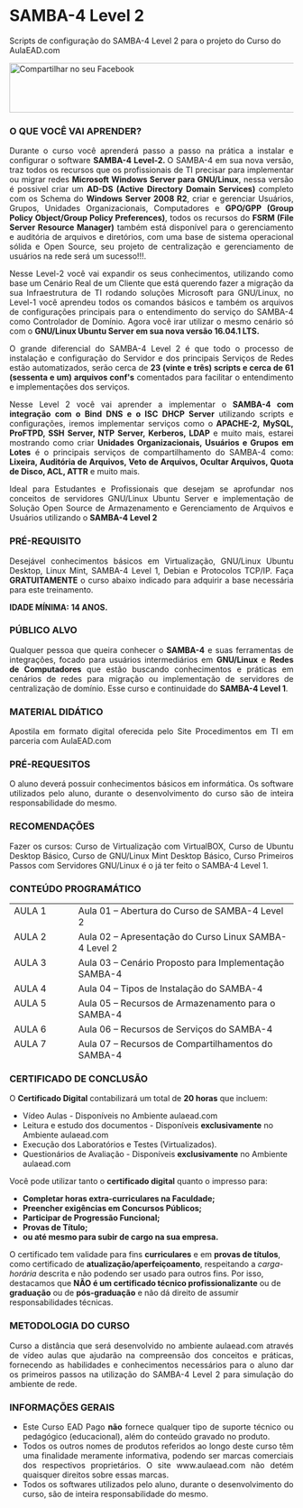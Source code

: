 # SAMBA-4 Level 2
Scripts de configuração do SAMBA-4 Level 2 para o projeto do Curso do AulaEAD.com

<a href="http://www.facebook.com/share.php?u=http://aulaead.com/course/curso-linux-samba-4-level-2/" target="_blank"><img class="aligncenter" src="http://aulaead.com/wp-content/uploads/2016/01/botao-compartilhar-facebook.png" alt="Compartilhar no seu Facebook" width="550" height="88" /></a>

<h3 class="widget-title">O QUE VOCÊ VAI APRENDER?</h3>
<div class="textwidget" align="justify">
<p style="text-align: justify;">Durante o curso você aprenderá passo a passo na prática a instalar e configurar o software <strong>SAMBA-4 Level-2. </strong>O SAMBA-4 em sua nova versão, traz todos os recursos que os profissionais de TI precisar para implementar ou migrar redes <strong>Microsoft Windows Server para GNU/Linux</strong>, nessa versão é possivel criar um <strong>AD-DS (Active Directory Domain Services)</strong> completo com os Schema do <strong>Windows Server 2008 R2</strong>, criar e gerenciar Usuários, Grupos, Unidades Organizacionais, Computadores e <strong>GPO/GPP (Group Policy Object/Group Policy Preferences)</strong>, todos os recursos do <strong>FSRM (File Server Resource Manager)</strong> também está disponível para o gerenciamento e auditória de arquivos e diretórios, com uma base de sistema operacional sólida e Open Source, seu projeto de centralização e gerenciamento de usuários na rede será um sucesso!!!.</p>
<p style="text-align: justify;">Nesse Level-2 você vai expandir os seus conhecimentos, utilizando como base um Cenário Real de um Cliente que está querendo fazer a migração da sua Infraestrutura de TI rodando soluções Microsoft para GNU/Linux, no Level-1 você aprendeu todos os comandos básicos e também os arquivos de configurações principais para o entendimento do serviço do SAMBA-4 como Controlador de Domínio. Agora você irar utilizar o mesmo cenário só com o <strong>GNU/Linux Ubuntu Server em sua nova versão 16.04.1 LTS.</strong></p>
<p style="text-align: justify;">O grande diferencial do SAMBA-4 Level 2 é que todo o processo de instalação e configuração do Servidor e dos principais Serviços de Redes estão automatizados, serão cerca de <strong>23 (vinte e três) scripts e cerca de 61 (sessenta e um) arquivos conf's</strong> comentados para facilitar o entendimento e implementações dos serviços.</p>
<p style="text-align: justify;">Nesse Level 2 você vai aprender a implementar o <strong>SAMBA-4 com integração com o Bind DNS e o ISC DHCP Server</strong> utilizando scripts e configurações, iremos implementar serviços como o<strong> APACHE-2, MySQL, ProFTPD, SSH Server, NTP Server, Kerberos, LDAP</strong> e muito mais, estarei mostrando como criar <strong>Unidades Organizacionais, Usuários e Grupos em Lotes</strong> é o principais serviços de compartilhamento do SAMBA-4 como: <strong>Lixeira, Auditória de Arquivos, Veto de Arquivos, Ocultar Arquivos, Quota de Disco, ACL, ATTR</strong> e muito mais.</p>
<p style="text-align: justify;">Ideal para Estudantes e Profissionais que desejam se aprofundar nos conceitos de servidores GNU/Linux Ubuntu Server e implementação de Solução Open Source de Armazenamento e Gerenciamento de Arquivos e Usuários utilizando o <strong>SAMBA-4 Level 2</strong></p>

<h3 class="widget-title">PRÉ-REQUISITO</h3>
<p style="text-align: justify;">Desejável conhecimentos básicos em Virtualização, GNU/Linux Ubuntu Desktop, Linux Mint, SAMBA-4 Level 1, Debian e Protocolos TCP/IP. Faça <strong>GRATUITAMENTE</strong> o curso abaixo indicado para adquirir a base necessária para este treinamento.</p>

<strong>IDADE MÍNIMA:</strong> <strong>14 ANOS.</strong></p>

<h3 class="widget-title">PÚBLICO ALVO</h3>
<p style="text-align: justify;">Qualquer pessoa que queira conhecer o <strong>SAMBA-4</strong> e suas ferramentas de integrações, focado para usuários intermediários em <strong>GNU/Linux</strong> e <strong>Redes de Computadores</strong> que estão buscando conhecimentos e práticas em cenários de redes para migração ou implementação de servidores de centralização de domínio. Esse curso e continuidade do <strong>SAMBA-4 Level 1</strong>.</p>

<h3 class="widget-title">MATERIAL DIDÁTICO</h3>
<p style="text-align: justify;">Apostila em formato digital oferecida pelo Site Procedimentos em TI em parceria com AulaEAD.com</p>

<h3 class="widget-title">PRÉ-REQUESITOS</h3>
<p style="text-align: justify;">O aluno deverá possuir conhecimentos básicos em informática. Os software utilizados pelo aluno, durante o desenvolvimento do curso são de inteira responsabilidade do mesmo.</p>

<h3 class="widget-title">RECOMENDAÇÕES</h3>
<p style="text-align: justify;">Fazer os cursos: Curso de Virtualização com VirtualBOX, Curso de Ubuntu Desktop Básico, Curso de GNU/Linux Mint Desktop Básico, Curso Primeiros Passos com Servidores GNU/Linux é o já ter feito o SAMBA-4 Level 1.</p>

<h3 class="widget-title">CONTEÚDO PROGRAMÁTICO</h3>
<table style="height: 278px;" border="0" width="1194" cellspacing="0" cellpadding="0">
<tbody>
<tr>
<td style="text-align: left;" valign="top" width="163">AULA 1</td>
<td style="text-align: left;" valign="top" width="640">Aula 01 – Abertura do Curso de SAMBA-4 Level 2</td>
</tr>
<tr>
<td style="text-align: left;" valign="top" width="163">AULA 2</td>
<td style="text-align: left;" valign="top" width="640">Aula 02 – Apresentação do Curso Linux SAMBA-4 Level 2</td>
</tr>
<tr>
<td style="text-align: left;" valign="top" width="163">AULA 3</td>
<td style="text-align: left;" valign="top" width="640">Aula 03 – Cenário Proposto para Implementação SAMBA-4</td>
</tr>
<tr>
<td style="text-align: left;" valign="top" width="163">AULA 4</td>
<td style="text-align: left;" valign="top" width="640">Aula 04 – Tipos de Instalação do SAMBA-4</td>
</tr>
<tr>
<td style="text-align: left;" valign="top" width="163">AULA 5</td>
<td style="text-align: left;" valign="top" width="640">Aula 05 – Recursos de Armazenamento para o SAMBA-4</td>
</tr>
<tr>
<td style="text-align: left;" valign="top" width="163">AULA 6</td>
<td style="text-align: left;" valign="top" width="640">Aula 06 – Recursos de Serviços do SAMBA-4</td>
</tr>
<tr>
<td style="text-align: left;" valign="top" width="163">AULA 7</td>
<td style="text-align: left;" valign="top" width="640">Aula 07 – Recursos de Compartilhamentos do SAMBA-4</td>
</tr>
<tr>
<td style="text-align: left;" valign="top" width="163">AULA 8</td>
<td style="text-align: left;" valign="top" width="640">Aula 08 – Integrações de Serviços com o SAMBA-4</td>
</tr>
<tr>
<td style="text-align: left;" valign="top" width="163">AULA 9</td>
<td style="text-align: left;" valign="top" width="640">Aula 09 – Download das ISO do Sistemas Operacionais</td>
</tr>
<tr>
<td style="text-align: left;" valign="top" width="163">AULA 10</td>
<td style="text-align: left;" valign="top" width="640">Aula 10 – Criação das Máquinas Virtuais</td>
</tr>
<tr>
<td style="text-align: left;" valign="top" width="163">AULA 11</td>
<td style="text-align: left;" valign="top" width="640">Aula 11 – Scripts e Arquivos de Configurações</td>
</tr>
<tr>
<td style="text-align: left;" valign="top" width="163">AULA 12</td>
<td style="text-align: left;" valign="top" width="640">Aula 12 – Ferramentas de Suporte da Microsoft</td>
</tr>
<tr>
<td style="text-align: left;" valign="top" width="163">AULA 13</td>
<td style="text-align: left;" valign="top" width="640">Aula 13 – Instalação do UTM Endian Firewall</td>
</tr>
<tr>
<td style="text-align: left;" valign="top" width="163">AULA 14</td>
<td style="text-align: left;" valign="top" width="640">Aula 14 – Instalação do GNU/Linux Mint 18</td>
</tr>
<tr>
<td style="text-align: left;" valign="top" width="163">AULA 15</td>
<td style="text-align: left;" valign="top" width="640">Aula 15 – Configuração do UTM Endian Firewall</td>
</tr>
<tr>
<td style="text-align: left;" valign="top" width="163">AULA 16</td>
<td style="text-align: left;" valign="top" width="640">Aula 16 – Configurações Básicas do GNU/Linux Mint 18</td>
</tr>
<tr>
<td style="text-align: left;" valign="top" width="163">AULA 17</td>
<td style="text-align: left;" valign="top" width="640">Aula 17 – Instalação do GNU/Linux Ubuntu Server 16.04 LTS</td>
</tr>
<tr>
<td style="text-align: left;" valign="top" width="163">AULA 18</td>
<td style="text-align: left;" valign="top" width="640">Aula 18 – Download dos Scripts e Arquivos de Configuração</td>
</tr>
<tr>
<td style="text-align: left;" valign="top" width="163">AULA 19</td>
<td style="text-align: left;" valign="top" width="640">Aula 19 – Atualizando o Sistema - script-00.sh</td>
</tr>
<tr>
<td style="text-align: left;" valign="top" width="163">AULA 20</td>
<td style="text-align: left;" valign="top" width="640">Aula 20 – Instalando os Software de Rede - script-01.sh</td>
</tr>
<tr>
<td style="text-align: left;" valign="top" width="163">AULA 21</td>
<td style="text-align: left;" valign="top" width="640">Aula 21 – Instalação o SAMBA-4 e seus Recursos – script-02.sh</td>
</tr>
<tr>
<td style="text-align: left;" valign="top" width="163">AULA 22</td>
<td style="text-align: left;" valign="top" width="640">Aula 22 – Instalação do Webmin WebADmin – script-03.sh</td>
</tr>
<tr>
<td style="text-align: left;" valign="top" width="163">AULA 23</td>
<td style="text-align: left;" valign="top" width="640">Aula 23 – Instalação do LAMP Server – script-04.sh</td>
</tr>
<tr>
<td style="text-align: left;" valign="top" width="163">AULA 24</td>
<td style="text-align: left;" valign="top" width="640">Aula 24 – Configuração da Rede – script-05.sh</td>
</tr>
<tr>
<td style="text-align: left;" valign="top" width="163">AULA 25</td>
<td style="text-align: left;" valign="top" width="640">Aula 25 – Promovendo o Controlador de Domínio – script-06.sh</td>
</tr>
<tr>
<td style="text-align: left;" valign="top" width="163">AULA 26</td>
<td style="text-align: left;" valign="top" width="640">Aula 26 – Integração do SAMBA-4, DNS e DHCP – script-07.sh</td>
</tr>
<tr>
<td style="text-align: left;" valign="top" width="163">AULA 27</td>
<td style="text-align: left;" valign="top" width="640">Aula 27 – Analisando Portas TCP e UDP – script-08.sh</td>
</tr>
<tr>
<td style="text-align: left;" valign="top" width="163">AULA 28</td>
<td style="text-align: left;" valign="top" width="640">Aula 28 – Troubleshooting de Serviços de Rede – script-09.sh</td>
</tr>
<tr>
<td style="text-align: left;" valign="top" width="163">AULA 29</td>
<td style="text-align: left;" valign="top" width="640">Aula 29 – Troubleshooting de discos – script-10.sh</td>
</tr>
<tr>
<td style="text-align: left;" valign="top" width="163">AULA 30</td>
<td style="text-align: left;" valign="top" width="640">Aula 30 – Troubleshooting de Status de Serviços -script-11.sh</td>
</tr>
<tr>
<td style="text-align: left;" valign="top" width="163">AULA 31</td>
<td style="text-align: left;" valign="top" width="640">Aula 31 – Troubleshooting de ACL e ATTR – script-12.sh</td>
</tr>
<tr>
<td style="text-align: left;" valign="top" width="163">AULA 32</td>
<td style="text-align: left;" valign="top" width="640">Aula 32 – Script de Backup do SAMBA-4 – script-13.sh</td>
</tr>
<tr>
<td style="text-align: left;" valign="top" width="163">AULA 33</td>
<td style="text-align: left;" valign="top" width="640">Aula 33 – Criação da Estrutura de Diretórios – script-14.sh</td>
</tr>
<tr>
<td style="text-align: left;" valign="top" width="163">AULA 34</td>
<td style="text-align: left;" valign="top" width="640">Aula 34 – Criação das Unidades Organizacionais – script-15.sh</td>
</tr>
<tr>
<td style="text-align: left;" valign="top" width="163">AULA 35</td>
<td style="text-align: left;" valign="top" width="640">Aula 35 – Criação dos Grupos Globais e Locais – script-16.sh</td>
</tr>
<tr>
<td style="text-align: left;" valign="top" width="163">AULA 36</td>
<td style="text-align: left;" valign="top" width="640">Aula 36 – Criação dos Usuários – script-17.sh</td>
</tr>
<tr>
<td style="text-align: left;" valign="top" width="163">AULA 37</td>
<td style="text-align: left;" valign="top" width="640">Aula 37 – Instalação do Sistema de ERP – script-18.sh</td>
</tr>
<tr>
<td style="text-align: left;" valign="top" width="163">AULA 38</td>
<td style="text-align: left;" valign="top" width="640">Aula 38 – Configuração dos Shares no smb.conf – script-19.sh</td>
</tr>
<tr>
<td style="text-align: left;" valign="top" width="163">AULA 39</td>
<td style="text-align: left;" valign="top" width="640">Aula 39 – Backup do Servidor – script-20.sh</td>
</tr>
<tr>
<td style="text-align: left;" valign="top" width="163">AULA 40</td>
<td style="text-align: left;" valign="top" width="640">Aula 40 – Troubleshooting de Serviços via Web</td>
</tr>
<tr>
<td style="text-align: left;" valign="top" width="163">AULA 41</td>
<td style="text-align: left;" valign="top" width="640">Aula 41 – Ingressando Máquinas Microosft Windows no Domínio do SAMBA-4</td>
</tr>
<tr>
<td style="text-align: left;" valign="top" width="163">AULA 42</td>
<td style="text-align: left;" valign="top" width="640">Aula 42 – Instalando as Ferramentas do RSAT, Support Tools e Sysinternal</td>
</tr>
<tr>
<td style="text-align: left;" valign="top" width="163">AULA 43</td>
<td style="text-align: left;" valign="top" width="640"> Aula 43 – Criação dos Atalhos para Administração do SAMBA-4</td>
</tr>
<tr>
<td style="text-align: left;" valign="top" width="163">AULA 44</td>
<td style="text-align: left;" valign="top" width="640">Aula 44 – Troubleshooting Support Tools Sysinternal</td>
</tr>
<tr>
<td style="text-align: left;" valign="top" width="163">AULA 45</td>
<td style="text-align: left;" valign="top" width="640">Aula 45 – Compartilhamento Pasta Publico</td>
</tr>
<tr>
<td style="text-align: left;" valign="top" width="163">AULA 46</td>
<td style="text-align: left;" valign="top" width="640">Aula 46 – Compartilhamento Pasta Gestão</td>
</tr>
<tr>
<td style="text-align: left;" valign="top" width="163">AULA 47</td>
<td style="text-align: left;" valign="top" width="640">Aula 47 – Compartilhamento Pasta Backup e Lixeira</td>
</tr>
<tr>
<td style="text-align: left;" valign="top" width="163">AULA 48</td>
<td style="text-align: left;" valign="top" width="640">Aula 48 – Compartilhamento Home Drivers</td>
</tr>
<tr>
<td style="text-align: left;" valign="top" width="163">AULA 49</td>
<td style="text-align: left;" valign="top" width="640">Aula 49 – Compartilhamento Home Profile</td>
</tr>
<tr>
<td style="text-align: left;" valign="top" width="163">AULA 50</td>
<td style="text-align: left;" valign="top" width="640">Aula 50 – Compartilhamento Pasta Sistema</td>
</tr>
<tr>
<td style="text-align: left;" valign="top" width="163">AULA 51</td>
<td style="text-align: left;" valign="top" width="640">Aula 51 – Configuração do Recurso de Log e Auditória de Arquivos - script-21.sh</td>
</tr>
<tr>
<td style="text-align: left;" valign="top" width="163">AULA 52</td>
<td style="text-align: left;" valign="top" width="640">Aula 52 – Atualização dos Scripts via Git – Github</td>
</tr>
<tr>
<td style="text-align: left;" valign="top" width="163">AULA 53</td>
<td style="text-align: left;" valign="top" width="640">Aula 53 – Configuração do Recurso de Access Based Share Enumerator e Triagem</td>
</tr>
<tr>
<td style="text-align: left;" valign="top" width="163">AULA 54</td>
<td style="text-align: left;" valign="top" width="640">Aula 54 – Configuração do Recurso de Impressão pelo Cups - script-22.sh</td>
</tr>
<tr>
<td style="text-align: left;" valign="top" width="163">AULA 55</td>
<td style="text-align: left;" valign="top" width="640">Aula 55 – Configuração do Recurso de Impressão pelo Windows</td>
</tr>
<tr>
<td style="text-align: left;" valign="top" width="163">AULA 56</td>
<td style="text-align: left;" valign="top" width="640">Aula 56 – Configuração do Recurso de Lixeira</td>
</tr>
<tr>
<td style="text-align: left;" valign="top" width="163">AULA 57</td>
<td style="text-align: left;" valign="top" width="640">Aula 57 – Configuração do Recurso de Quota de Disco</td>
</tr>
<tr>
<td style="text-align: left;" valign="top" width="163">AULA 58</td>
<td style="text-align: left;" valign="top" width="640">AULA BÔNUS – 01 – Correção Falha GPO/RSOP Windows 10</td>
</tr>
<tr>
<td style="text-align: left;" valign="top" width="163">AULA 59</td>
<td style="text-align: left;" valign="top" width="640">AULA BÔNUS – 02 – Criação de GPO de Mapeamento de Rede</td>
</tr>
<tr>
<td style="text-align: left;" valign="top" width="163">AULA 60</td>
<td style="text-align: left;" valign="top" width="640">AULA BÔNUS – 03 – Implementação do Firewall IPTables</td>
</tr>
<tr>
<td style="text-align: left;" valign="top" width="163">AULA 61</td>
<td style="text-align: left;" valign="top" width="640">AULA BÔNUS – 04 – Criação de GPO de Redirecionamento de Pastas</td>
</tr>
<tr>
<td style="text-align: left;" valign="top" width="163">AULA 62</td>
<td style="text-align: left;" valign="top" width="640">AULA BÔNUS – 05 – Habilitar o Recycle Bin do Active Directory</td>
</tr>
<tr>
<td style="text-align: left;" valign="top" width="163">AULA 63</td>
<td style="text-align: left;" valign="top" width="640">AULA BÔNUS – 06 – Ingressando Máquinas GNU/Linux Ubuntu no Domínio</td>
</tr>
<tr>
<td style="text-align: left;" valign="top" width="163">AULA 64</td>
<td style="text-align: left;" valign="top" width="640">AULA BÔNUS – 07 – Ingressando Máquinas GNU/Linux Mint no Domínio</td>
</tr>
<tr>
<td style="text-align: left;" valign="top" width="163">AULA 60</td>
<td style="text-align: left;" valign="top" width="640">Questionário de Avaliação</td>
</tr>
</tbody>
</table>

<h3 class="widget-title">CERTIFICADO DE CONCLUSÃO</h3>
<p style="text-align: left;">O <strong>Certificado Digital</strong> contabilizará um total de <strong>20 horas</strong> que incluem:</p>

<div class="su-list su-list-style-" style="text-align: left;">
<ul>
 	<li>Vídeo Aulas - Disponíveis no Ambiente aulaead.com</li>
 	<li>Leitura e estudo dos documentos - Disponíveis <strong>exclusivamente</strong> no Ambiente aulaead.com</li>
 	<li>Execução dos Laboratórios e Testes (Virtualizados).</li>
 	<li>Questionários de Avaliação - Disponíveis <strong>exclusivamente</strong> no Ambiente aulaead.com</li>
</ul>
</div>
<p style="text-align: left;">Você pode utilizar tanto o <strong>certificado digital</strong> quanto o impresso para:</p>

<ul style="text-align: left;">
 	<li><strong>Completar horas extra-curriculares na Faculdade;</strong></li>
 	<li><strong>Preencher exigências em Concursos Públicos;</strong></li>
 	<li><strong>Participar de Progressão Funcional;</strong></li>
 	<li><strong>Provas de Título;</strong></li>
 	<li><strong>ou até mesmo para subir de cargo na sua empresa.</strong></li>
</ul>
<p style="text-align: left;">O certificado tem validade para fins <strong>curriculares</strong> e em <strong>provas de títulos</strong>, como certificado de <strong>atualização/aperfeiçoamento</strong>, respeitando a <em>carga-horária</em> descrita e não podendo ser usado para outros fins. Por isso, destacamos que <strong>NÃO é um certificado técnico profissionalizante</strong> ou de <strong>graduação</strong> ou de <strong>pós-graduação</strong> e não dá direito de assumir responsabilidades técnicas.</p>

<h3 class="widget-title">METODOLOGIA DO CURSO</h3>
<p style="text-align: justify;">Curso a distância que será desenvolvido no ambiente aulaead.com através de vídeo aulas que ajudarão na compreensão dos conceitos e práticas, fornecendo as habilidades e conhecimentos necessários para o aluno dar os primeiros passos na utilização do SAMBA-4 Level 2 para simulação do ambiente de rede.</p>

<h3 class="widget-title">INFORMAÇÕES GERAIS</h3>
<ul>
 	<li style="text-align: justify;">Este Curso EAD Pago <strong>não</strong> fornece qualquer tipo de suporte técnico ou pedagógico (educacional), além do conteúdo gravado no produto.</li>
 	<li style="text-align: justify;">Todos os outros nomes de produtos referidos ao longo deste curso têm uma finalidade meramente informativa, podendo ser marcas comerciais dos respectivos proprietários. O site www.aulaead.com não detém quaisquer direitos sobre essas marcas.</li>
 	<li style="text-align: justify;">Todos os softwares utilizados pelo aluno, durante o desenvolvimento do curso, são de inteira responsabilidade do mesmo.</li>
</ul>
</div>
